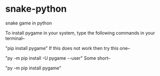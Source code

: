 # snake-python
snake game in python

To install pygame in your system, type the following commands in your terminal–

"pip install pygame"
If this does not work then try this one–

"py -m pip install -U pygame --user"
Some short–

"py -m pip install pygame"
